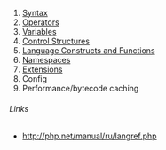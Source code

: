 1. [Syntax](1-syntax/README.md)
2. [Operators](2-operators/README.md)
3. [Variables](3-variables/README.md)
4. [Control Structures](4-control-structures/README.md)
5. [Language Constructs and Functions](5-language-constructs-and-functions/README.md)
6. [Namespaces](6-namespaces/README.md)
7. [Extensions](7-extensions/README.md)
8. Config
9. Performance/bytecode caching

###### Links
- http://php.net/manual/ru/langref.php